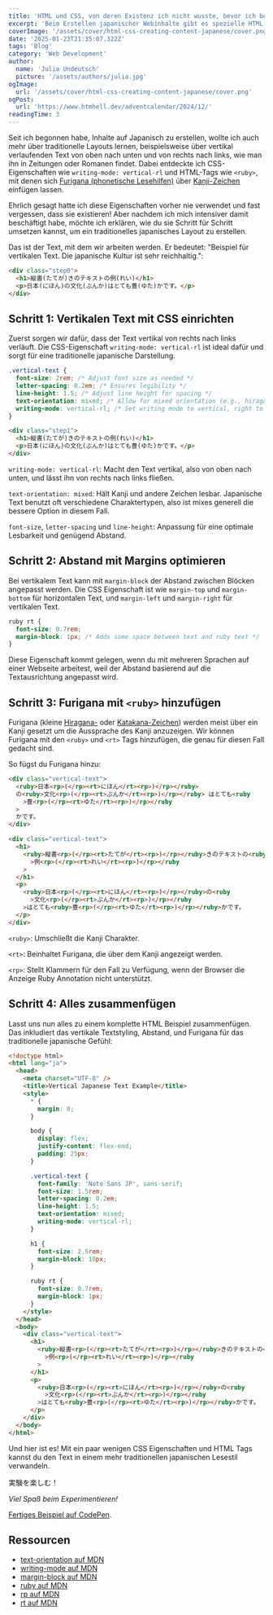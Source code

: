```yaml
---
title: 'HTML und CSS, von deren Existenz ich nicht wusste, bevor ich begann, Inhalte auf Japanisch zu erstellen'
excerpt: 'Beim Erstellen japanischer Webinhalte gibt es spezielle HTML-Elemente für Zeichen und bidirektionalen Text, die oft unbekannt sind, aber die Darstellung und Funktionalität erheblich verbessern. Diese werden wir uns nun genauer ansehen.'
coverImage: '/assets/cover/html-css-creating-content-japanese/cover.png'
date: '2025-01-23T21:35:07.322Z'
tags: 'Blog'
category: 'Web Development'
author:
  name: 'Julia Undeutsch'
  picture: '/assets/authors/julia.jpg'
ogImage:
  url: '/assets/cover/html-css-creating-content-japanese/cover.png'
ogPost:
  url: 'https://www.htmhell.dev/adventcalendar/2024/12/'
readingTime: 3
---
```


Seit ich begonnen habe, Inhalte auf Japanisch zu erstellen, wollte ich auch mehr über traditionelle Layouts lernen, beispielsweise über vertikal verlaufenden Text von oben nach unten und von rechts nach links, wie man ihn in Zeitungen oder Romanen findet. Dabei entdeckte ich CSS-Eigenschaften wie `writing-mode: vertical-rl` und HTML-Tags wie `<ruby>`, mit denen sich [Furigana (phonetische Lesehilfen)](https://de.wikipedia.org/wiki/Furigana) über [Kanji-Zeichen](https://de.wikipedia.org/wiki/Kanji) einfügen lassen.

Ehrlich gesagt hatte ich diese Eigenschaften vorher nie verwendet und fast vergessen, dass sie existieren! Aber nachdem ich mich intensiver damit beschäftigt habe, möchte ich erklären, wie du sie Schritt für Schritt umsetzen kannst, um ein traditionelles japanisches Layout zu erstellen.

Das ist der Text, mit dem wir arbeiten werden. Er bedeutet: "Beispiel für vertikalen Text. Die japanische Kultur ist sehr reichhaltig.":

```html
<div class="step0">
  <h1>縦書(たてが)きのテキストの例(れい)</h1>
  <p>日本(にほん)の文化(ぶんか)はとても豊(ゆた)かです。</p>
</div>
```

## Schritt 1: Vertikalen Text mit CSS einrichten

Zuerst sorgen wir dafür, dass der Text vertikal von rechts nach links verläuft. Die CSS-Eigenschaft `writing-mode: vertical-rl` ist ideal dafür und sorgt für eine traditionelle japanische Darstellung.

```css
.vertical-text {
  font-size: 2rem; /* Adjust font size as needed */
  letter-spacing: 0.2em; /* Ensures legibility */
  line-height: 1.5; /* Adjust line height for spacing */
  text-orientation: mixed; /* Allow for mixed orientation (e.g., hiragana and kanji) */
  writing-mode: vertical-rl; /* Set writing mode to vertical, right to left */
}
```

```html
<div class="step1">
  <h1>縦書(たてが)きのテキストの例(れい)</h1>
  <p>日本(にほん)の文化(ぶんか)はとても豊(ゆた)かです。</p>
</div>
```

`writing-mode: vertical-rl`: Macht den Text vertikal, also von oben nach unten, und lässt ihn von rechts nach links fließen.

`text-orientation: mixed`: Hält Kanji und andere Zeichen lesbar. Japanische Text benutzt oft verschiedene Charaktertypen, also ist mixes generell die bessere Option in diesem Fall.

`font-size`, `letter-spacing` und `line-height`: Anpassung für eine optimale Lesbarkeit und genügend Abstand.

## Schritt 2: Abstand mit Margins optimieren

Bei vertikalem Text kann mit `margin-block` der Abstand zwischen Blöcken angepasst werden. Die CSS Eigenschaft ist wie `margin-top` und `margin-bottom` für horizontalen Text, und `margin-left` und `margin-right` für vertikalen Text.

```css
ruby rt {
  font-size: 0.7rem;
  margin-block: 1px; /* Adds some space between text and ruby text */
}
```

Diese Eigenschaft kommt gelegen, wenn du mit mehreren Sprachen auf einer Webseite arbeitest, weil der Abstand basierend auf die Textausrichtung angepasst wird.

## Schritt 3: Furigana mit `<ruby>` hinzufügen

Furigana (kleine [Hiragana-](https://en.wikipedia.org/wiki/Hiragana) oder [Katakana-Zeichen](https://en.wikipedia.org/wiki/Katakana)) werden meist über ein Kanji gesetzt um die Aussprache des Kanji anzuzeigen. Wir können Furigana mit den `<ruby>` und `<rt>` Tags hinzufügen, die genau für diesen Fall gedacht sind.

So fügst du Furigana hinzu:

```html
<div class="vertical-text">
  <ruby>日本<rp>(</rp><rt>にほん</rt><rp>)</rp></ruby>
  の<ruby>文化<rp>(</rp><rt>ぶんか</rt><rp>)</rp></ruby> はとても<ruby
    >豊<rp>(</rp><rt>ゆた</rt><rp>)</rp></ruby
  >
  かです。
</div>
```

```html
<div class="vertical-text">
  <h1>
    <ruby>縦書<rp>(</rp><rt>たてが</rt><rp>)</rp></ruby>きのテキストの<ruby
      >例<rp>(</rp><rt>れい</rt><rp>)</rp></ruby
    >
  </h1>
  <p>
    <ruby>日本<rp>(</rp><rt>にほん</rt><rp>)</rp></ruby>の<ruby
      >文化<rp>(</rp><rt>ぶんか</rt><rp>)</rp></ruby
    >はとても<ruby>豊<rp>(</rp><rt>ゆた</rt><rp>)</rp></ruby>かです。
  </p>
</div>
```

`<ruby>`: Umschließt die Kanji Charakter.

`<rt>`: Beinhaltet Furigana, die über dem Kanji angezeigt werden.

`<rp>`: Stellt Klammern für den Fall zu Verfügung, wenn der Browser die Anzeige Ruby Annotation nicht unterstützt.

## Schritt 4: Alles zusammenfügen

Lasst uns nun alles zu einem komplette HTML Beispiel zusammenfügen. Das inkludiert das vertikale Textstyling, Abstand, und Furigana für das traditionelle japanische Gefühl:

```html
<!doctype html>
<html lang="ja">
  <head>
    <meta charset="UTF-8" />
    <title>Vertical Japanese Text Example</title>
    <style>
      * {
        margin: 0;
      }

      body {
        display: flex;
        justify-content: flex-end;
        padding: 25px;
      }

      .vertical-text {
        font-family: 'Noto Sans JP', sans-serif;
        font-size: 1.5rem;
        letter-spacing: 0.2em;
        line-height: 1.5;
        text-orientation: mixed;
        writing-mode: vertical-rl;
      }

      h1 {
        font-size: 2.5rem;
        margin-block: 10px;
      }

      ruby rt {
        font-size: 0.7rem;
        margin-block: 1px;
      }
    </style>
  </head>
  <body>
    <div class="vertical-text">
      <h1>
        <ruby>縦書<rp>(</rp><rt>たてが</rt><rp>)</rp></ruby>きのテキストの<ruby
          >例<rp>(</rp><rt>れい</rt><rp>)</rp></ruby
        >
      </h1>
      <p>
        <ruby>日本<rp>(</rp><rt>にほん</rt><rp>)</rp></ruby>の<ruby
          >文化<rp>(</rp><rt>ぶんか</rt><rp>)</rp></ruby
        >はとても<ruby>豊<rp>(</rp><rt>ゆた</rt><rp>)</rp></ruby>かです。
      </p>
    </div>
  </body>
</html>
```

Und hier ist es! Mit ein paar wenigen CSS Eigenschaften und HTML Tags kannst du den Text in einem mehr traditionellen japanischen Lesestil verwandeln.

実験を楽しむ！

_Viel Spaß beim Experimentieren!_

[Fertiges Beispiel auf CodePen](https://codepen.io/YuriDevAT/pen/poMawje).

## Ressourcen

- [text-orientation auf MDN](https://developer.mozilla.org/de/docs/Web/CSS/text-orientation)
- [writing-mode auf MDN](https://developer.mozilla.org/de/docs/Web/CSS/writing-mode)
- [margin-block auf MDN](https://developer.mozilla.org/de/docs/Web/CSS/margin-block)
- [ruby auf MDN](https://developer.mozilla.org/de/docs/Web/HTML/Element/ruby)
- [rp auf MDN](https://developer.mozilla.org/de/docs/Web/HTML/Element/rp)
- [rt auf MDN](https://developer.mozilla.org/de/docs/Web/HTML/Element/rt)
